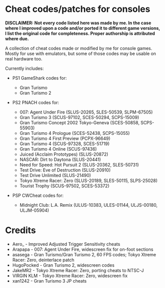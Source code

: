 # Cheat codes/patches for consoles

**DISCLAIMER: Not every code listed here was made by me. In the case where I improved upon a code and/or ported it to different game versions,**
**I list the original code for completeness. Proper authorship is attributed where due.**

A collection of cheat codes made or modified by me for console games. Mostly for use with emulators, but some of those codes may be usable on real hardware too.

Currently includes:
* PS1 GameShark codes for:
  * Gran Turismo
  * Gran Turismo 2

* PS2 PNACH codes for:
  * 007: Agent Under Fire (SLUS-20265, SLES-50539, SLPM-67505)
  * Gran Turismo 3 (SCUS-97102, SCES-50294, SCPS-15009)
  * Gran Turismo Concept 2002 Tokyo-Geneva (SCES-50858, SCPS-55903)
  * Gran Turismo 4 Prologue (SCES-52438, SCPS-15055)
  * Gran Turismo 4 First Preview (PCPX-96649)
  * Gran Turismo 4 (SCUS-97328, SCES-51719)
  * Gran Turismo 4 Online (SCUS-97436)
  * Juiced (Acclaim Prototypes) (SLUS-20872)
  * NASCAR: Dirt to Daytona (SLUS-20441)
  * Need for Speed: Hot Pursuit 2 (SLUS-20362, SLES-50731)
  * Test Drive: Eve of Destruction (SLUS-20910)
  * Test Drive Unlimited (SLUS-21490)
  * Tokyo Xtreme Racer: Zero (SLUS-20189, SLES-50115, SLPS-25028)
  * Tourist Trophy (SCUS-97502, SCES-53372)

* PSP CWCheat codes for:
  * Midnight Club: L.A. Remix (ULUS-10383, ULES-01144, ULJS-00180, ULJM-05904)


# Credits
* Aero_  - Improved Adjusted Trigger Sensitivity cheats
* Arapapa - 007: Agent Under Fire, widescreen fix for on-foot sections
* asasega - Gran Turismo/Gran Turismo 2, 60 FPS codes; Tokyo Xtreme Racer: Zero, deinterlace patch
* HugoPocked - Gran Turismo 2, widescreen codes
* JakeMR2 - Tokyo Xtreme Racer: Zero, porting cheats to NTSC-J
* VIRGIN KLM - Tokyo Xtreme Racer: Zero, widescreen fix
* xan1242 - Gran Turismo 3 JP cheats
